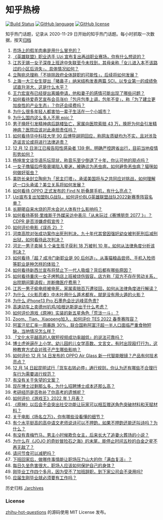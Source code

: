 # 知乎热榜
[![Build Status](https://github.com/ToWeLong/zhihu-hot-questions/workflows/CI/badge.svg)](https://github.com/ToWeLong/zhihu-hot-questions/actions)
[![GitHub language](https://img.shields.io/badge/language-golang-orange.svg)](https://golang.org/)
[![GitHub license](https://img.shields.io/github/license/ToWeLong/zhihu-hot-questions)](https://github.com/ToWeLong/zhihu-hot-questions/blob/main/LICENSE)

知乎热门话题，记录从 2020-11-29 日开始的知乎热门话题。每小时抓取一次数据，按天[归档](./archives)

<!-- BEGIN -->

1. [市场上的假羊肉串是用什么冒充的？](https://www.zhihu.com/question/347587114)
1. [《英雄联盟》职业选手 Uzi 宣布复出再战职业赛场，你有什么想说的？](https://www.zhihu.com/question/506199979)
1. [江苏无锡一女子深夜上班途中失联至今未找到，其母亲称「女儿进入本不该路过的小区后消失」，具体情况如何？](https://www.zhihu.com/question/506030252)
1. [立陶宛总理称「不排除政府全体辞职的可能性」，后续将如何发展？](https://www.zhihu.com/question/505997954)
1. [上海一大三女生提出「猪鼻子」纳米结构发表两篇 SCI，以专业第一的成绩免试直升浙大，这是什么水平？](https://www.zhihu.com/question/506017800)
1. [王力宏宣布已经提出离婚申请，他和妻子的感情可能出现了哪些问题？](https://www.zhihu.com/question/506216708)
1. [如何看待爱奇艺宣布会员涨价「包月包季上调，包年不变」，称「为了建立更加良性的产业生态」？你还会续费吗？](https://www.zhihu.com/question/506147965)
1. [为什么很多年轻人都害怕一辈子生活在一个小城市？](https://www.zhihu.com/question/498958588)
1. [为什么国内这么多人不用 epic？](https://www.zhihu.com/question/483259900)
1. [男子换肝引发精神病后跳楼坠亡，家属向医院索赔 43 万，换肝为何会引发精神病？医院应该对此承担责任吗？](https://www.zhihu.com/question/505803499)
1. [如何看待华中科技大学 90 后博导胡玥回应，称网友质疑均为不实，且对涉及造谣言论或将进行法律追责？](https://www.zhihu.com/question/506158990)
1. [12 月 12 日浙江已报告阳性感染者 139 例，明确严控跨省出行，目前当地疫情形势如何？](https://www.zhihu.com/question/505568991)
1. [杨坤发文谈华语乐坛现状，称音乐至少倒退了十年，你认可他的观点吗？](https://www.zhihu.com/question/506024264)
1. [一女子撸猫后呼吸衰竭陷入晕迷，被确诊为恙虫病，如何避免恙虫病？猫咪如何做好驱虫？](https://www.zhihu.com/question/504948237)
1. [美防长亲封立陶宛为「民主灯塔」，承诺美国将与之共同应对挑战，如何理解这一口头承诺？美立关系将如何发展？](https://www.zhihu.com/question/506154705)
1. [如何看待 OPPO 正式发布的 Find N 折叠屏手机，有什么亮点？](https://www.zhihu.com/question/506260234)
1. [Uzi宣布复出加盟BLG战队，如何评价BLG英雄联盟战队2022新赛季阵容名单？](https://www.zhihu.com/question/506206566)
1. [长期喝自来水烧的开水会对人体有什么影响吗？](https://www.zhihu.com/question/505693265)
1. [如何看待基努·里维斯于外媒采访中表示「从未玩过《赛博朋克 2077 》」？CDPR 是否涉嫌虚假宣传？](https://www.zhihu.com/question/505742168)
1. [如何评价电影《误杀 2》？](https://www.zhihu.com/question/504799220)
1. [河南高院对张成功案作出死刑判决，九十年代其曾因强奸幼女被判死刑后减刑出狱，如何看待此次判决？](https://www.zhihu.com/question/505799447)
1. [河北一男子卖掉 5 个亲生孩子获利 18 万被判 10 年，如何从法律角度分析该判决？](https://www.zhihu.com/question/506129013)
1. [如何看待「超 7 成冷门新职业是 90 后创造」，从事猫粮品尝师、手机入殓师等职业是种怎样的体验？](https://www.zhihu.com/question/505973744)
1. [如何看待新西兰宣布将禁止下一代人吸烟？背后都有哪些原因？](https://www.zhihu.com/question/505312691)
1. [如何看待重庆一女子烤鸭店上班被烧伤毁容，店方称「双方不存在劳动关系，出院期间算请假」并断缴医疗费用？](https://www.zhihu.com/question/505907009)
1. [江苏一男子偷电缆被电死，家属索赔百万遭驳回，如何从法律角度进行解读？](https://www.zhihu.com/question/505807524)
1. [为什么《火影忍者》中木叶用什么遁术都有，就是没有用火遁的火影？](https://www.zhihu.com/question/504690477)
1. [为什么 iPhone13 Pro 石墨色会比远峰蓝色贵?](https://www.zhihu.com/question/505600349)
1. [高速动车上卖德州扒鸡/哈根达斯是出于什么考虑？](https://www.zhihu.com/question/60129554)
1. [如何评价游戏《原神》实装的新五星角色「荒泷一斗」？](https://www.zhihu.com/question/506053550)
1. [Zoom、Tian、Xiaopeng加入，如何评价 TES 2022 春季赛阵容？](https://www.zhihu.com/question/505504911)
1. [阿富汗尼汇率一周暴跌 30%，联合国称阿富汗超一半人口面临严重食物短缺，当地情况怎么样？](https://www.zhihu.com/question/506055314)
1. [「文化水平越高的人做短视频成功率越低」的说法可靠吗？](https://www.zhihu.com/question/505973579)
1. [博士虎爸逼在上小学、幼儿园的儿女学高数、文言文，有时出现殴打行为，这种教育方式会对孩子产生哪些影响？](https://www.zhihu.com/question/506133322)
1. [如何评价 12 月 14 日发布的 OPPO Air Glass 新一代智能眼镜？产品有何技术亮点？](https://www.zhihu.com/question/506026979)
1. [12 月 14 日起昆明试行「货车右转必停」通行规则，你认为还有哪些不合理行车行为需要进行规范？](https://www.zhihu.com/question/506152398)
1. [有没有关于失望的文案？](https://www.zhihu.com/question/486582866)
1. [现在博士过剩那么多，为什么招聘博士成本还那么高？](https://www.zhihu.com/question/505235238)
1. [考研经历是否弥补了你高考的遗憾呢？](https://www.zhihu.com/question/505898000)
1. [如何评价《游戏王》2022 年 1 月表？](https://www.zhihu.com/question/505594542)
1. [《原神》以后会不会突出社交功能让玩家可以相互赠送角色突破材料和天赋材料？](https://www.zhihu.com/question/502479965)
1. [关于电影《扬名立万》，你有哪些没看懂的细节？](https://www.zhihu.com/question/498283699)
1. [有个水平挺高的高中语文老师说诗可以不押韵，如果不押韵还能还叫诗吗？为什么？](https://www.zhihu.com/question/505896082)
1. [有没有青梅竹马，男主小时候欺负女主，后来长大了追妻火葬场的小说？](https://www.zhihu.com/question/472375126)
1. [为什么在《JOJO 的奇妙冒险石之海》的末尾，能停止时间五秒的白金之星不再无敌了？](https://www.zhihu.com/question/449229418)
1. [请问节食可以减肥吗？](https://www.zhihu.com/question/499829239)
1. [下班回家后，做哪件事情能让职场压力山大的你「满血复活」？](https://www.zhihu.com/question/505810827)
1. [每日久坐危害很大，职场人应该如何保护自己的身体？](https://www.zhihu.com/question/505707771)
1. [刚毕业工作四个多月，因为受不了加班辞职，到下家公司会不录用吗?](https://www.zhihu.com/question/496212174)
1. [应届生刚毕业就必须要有工作吗？](https://www.zhihu.com/question/498396660)

<!-- END -->

历史归档 [./archives](./archives)


### License
[zhihu-hot-questions](https://github.com/towelong/zhihu-hot-questions) 的源码使用 MIT License 发布。